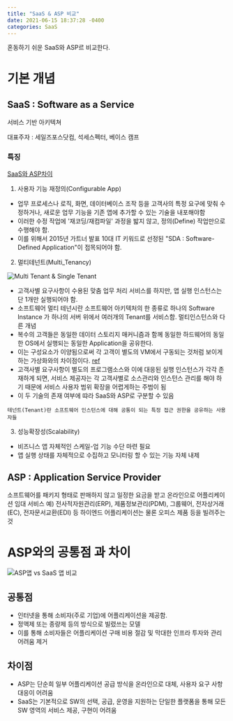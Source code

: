 ```yaml
---
title: "SaaS & ASP 비교"
date: 2021-06-15 18:37:28 -0400
categories: SaaS
---
```


혼동하기 쉬운 SaaS와 ASP르 비교한다.

# 기본 개념
## SaaS : Software as a Service
서비스 기반 아키텍쳐

대표주자 : 세일즈포스닷컴, 석세스펙터, 베이스 캠프

### 특징

[SaaS와 ASP차이](https://heyhyungki.tistory.com/149)
1. 사용자 기능 재정의(Configurable App)
- 업무 프로세스나 로직, 화면, 데이터베이스 조작 등을 고객사의 특정 요구에 맞춰 수정하거나, 새로운 업무 기능을 기존 앱에 추가할 수 있는 기술을 내포해야함
- 이러한 수정 작업에 '재코딩/재컴파일' 과정을 밟지 않고, 정의(Define) 작업만으로 수행해야 함.
- 이를 위해서 2015년 가트너 발표 10대 IT 키워드로 선정된 "SDA : Software-Defined Application"이 접목되어야 함.

2. 멀티테넌트(Multi_Tenancy)

![Multi Tenant & Single Tenant](https://mblogthumb-phinf.pstatic.net/MjAyMDAxMjBfODgg/MDAxNTc5NDk0ODQ2OTM3.ojXj6Fg4AyZhoXT2uy8tXlhkETmqoz479v_WPyj7cugg.zdmOSUhnn9kXIFEtBWVdAOoW11RrkSoIrCCFe6q-ZLwg.PNG.ki630808/multitenancy2.PNG?type=w800)
- 고객사별 요구사항이 수용된 맞춤 업무 처리 서비스를 하지만, 앱 실행 인스턴스는 단 1개만 실행되어야 함.
- 소프트웨어 멀티 테넌시란 소프트웨어 아키텍처의 한 종류로 하나의 Software Instance 가 하나의 서버 위에서 여러개의 Tenant를 서비스함. 멀티인스턴스와 다른 개념
- 복수의 고객들은 동일한 데이터 스토리지 매커니즘과 함께 동일한 하드웨어의 동일한 OS에서 실행되는 동일한 Application을 공유한다.
- 이는 구성요소가 이양됨으로써 각 고객이 별도의 VM에서 구동되는 것처럼 보이게 하는 가상화와의 차이점이다. [ref](https://jins-dev.tistory.com/entry/Software-Multi-Tenancy-%EC%99%80-Cloud-%EC%97%90%EC%84%9C%EC%9D%98-Multi-Tenancy)
- 고객사별 요구사항이 별도의 프로그램소스와 이에 대응된 실행 인스턴스가 각각 존재하게 되면, 서비스 제공자는 각 고객사별로 소스관리와 인스턴스 관리를 해야 하기 때문에 서비스 사용자 범위 확장을 어렵게하는 주범이 됨
- 이 두 기술의 존재 여부에 땨라 SaaS와 ASP로 구분할 수 있음

```
테넌트(Tenant)란 소프트웨어 인스턴스에 대해 공통이 되는 특정 접근 권한을 공유하는 사용자들
```

3. 성능확장성(Scalability)
- 비즈니스 앱 자체적인 스케일-업 기능 수단 마련 필요
- 앱 실행 상태를 자체적으로 수집하고 모니터링 할 수 있는 기능 자체 내제

## ASP : Application Service Provider
소프트웨어를 패키지 형태로 판매하지 않고 일정한 요금을 받고 온라인으로 어플리케이션 임대 서비스
예) 전사적자원관리(ERP), 제품정보관리(PDM), 그룹웨어, 전자상거래(EC), 전자문서교환(EDI) 등 하이엔드 어플리케이션는 물론 오피스 제품 등을 빌려주는 것

# ASP와의 공통점 과 차이
![ASP앱 vs SaaS 앱 비교](https://img1.daumcdn.net/thumb/R1280x0/?scode=mtistory2&fname=https%3A%2F%2Fblog.kakaocdn.net%2Fdn%2FqFeSR%2FbtqCcCpTbMT%2FlMp8UA58evrzV3itO4ad70%2Fimg.png)
## 공통점
* 인터넷을 통해 소비자(주로 기업)에 어플리케이션을 제공함.
* 정액제 또는 종량제 등의 방식으로 빌렸쓰는 모델
* 이를 통해 소비자들은 어플리케이션 구매 비용 절감 및 막대한 인프라 투자와 관리 어려움 제거

## 차이점
* ASP는 단순희 일부 어플리케이션 공급 방식을 온라인으로 대체, 사용자 요구 사항 대응이 어려움
* SaaS는 기본적으로 SW의 선택, 공급, 운영을 지원하는 단일한 플랫폼을 통해 모든 SW 영역의 서비스 제공, 구현이 어려움

